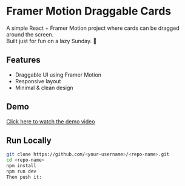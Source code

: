 # Framer Motion Draggable Cards

A simple React + Framer Motion project where cards can be dragged around the screen.  
Built just for fun on a lazy Sunday. 🎈

## Features
- Draggable UI using Framer Motion
- Responsive layout
- Minimal & clean design

## Demo
[Click here to watch the demo video](https://drive.google.com/file/d/1ae4DFZJgt1bsQzmx7icKoejhGwCX0COn/view?usp=drive_link) <!-- (replace this with your actual video link or embed later) -->

## Run Locally

```bash
git clone https://github.com/<your-username>/<repo-name>.git
cd <repo-name>
npm install
npm run dev
Then push it:
